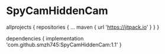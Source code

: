 # SpyCamHiddenCam

allprojects {
		repositories {
			...
			maven { url 'https://jitpack.io' }
		}
	}






dependencies {
	        implementation 'com.github.smzh745:SpyCamHiddenCam:1.1'
	}
